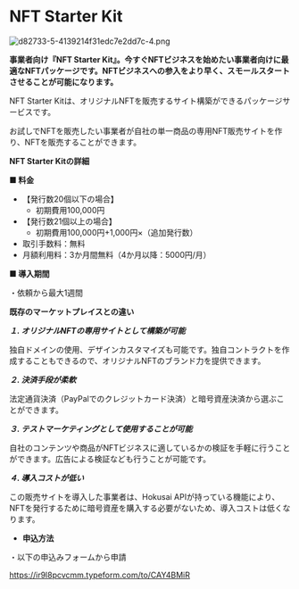 # NFT Starter Kit

![d82733-5-4139214f31edc7e2dd7c-4.png](https://stoplight.io/api/v1/projects/cHJqOjg0NjEy/images/xxjKTgYH2UI)

**事業者向け『NFT Starter Kit』。今すぐNFTビジネスを始めたい事業者向けに最適なNFTパッケージです。NFTビジネスへの参入をより早く、スモールスタートさせることが可能になります。**

NFT Starter Kitは、オリジナルNFTを販売するサイト構築ができるパッケージサービスです。

お試しでNFTを販売したい事業者が自社の単一商品の専用NFT販売サイトを作り、NFTを販売することができます。

**NFT Starter Kitの詳細**

**■ 料金**

- 【発行数20個以下の場合】
  - 初期費用100,000円
- 【発行数21個以上の場合】
  - 初期費用100,000円+1,000円×（追加発行数）
- 取引手数料：無料
- 月額利用料：3か月間無料（4か月以降：5000円/月）

**■ 導入期間**

・依頼から最大1週間

**既存のマーケットプレイスとの違い**

_**１. オリジナルNFTの専用サイトとして構築が可能**_

独自ドメインの使用、デザインカスタマイズも可能です。独自コントラクトを作成することもできるので、オリジナルNFTのブランド力を提供できます。

_**２. 決済手段が柔軟**_

法定通貨決済（PayPalでのクレジットカード決済）と暗号資産決済から選ぶことができます。

_**３. テストマーケティングとして使用することが可能**_

自社のコンテンツや商品がNFTビジネスに適しているかの検証を手軽に行うことができます。広告による検証なども行うことが可能です。

_**４. 導入コストが低い**_

この販売サイトを導入した事業者は、Hokusai APIが持っている機能により、NFTを発行するために暗号資産を購入する必要がないため、導入コストは低くなります。

- **申込方法**

・以下の申込みフォームから申請

<https://ir9l8pcvcmm.typeform.com/to/CAY4BMiR>
